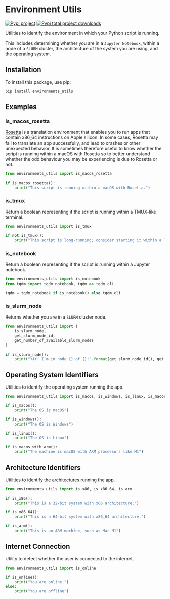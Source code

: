# Environment Utils
[![Pypi project](https://badge.fury.io/py/environments-utils.svg)](https://badge.fury.io/py/environments-utils)
[![Pypi total project downloads](https://pepy.tech/badge/environments-utils)](https://pepy.tech/badge/environments-utils)

Utilities to identify the environment in which your Python script is running.

This includes determining whether you are in a `Jupyter Notebook`, within a node of a `SLURM` cluster, the architecture of the system you are using, and the operating system.

## Installation

To install this package, use pip:

```shell
pip install environments_utils
```

## Examples

### is_macos_rosetta
[Rosetta](https://developer.apple.com/documentation/apple_silicon/about_the_rosetta_translation_environment) is a translation environment that enables you to run apps that contain x86_64 instructions on Apple silicon. In some cases, Rosetta may fail to translate an app successfully, and lead to crashes or other unexpected behavior. It is sometimes therefore useful to know whether the script is running within a macOS with Rosetta so to better understand whether the odd behaviour you may be experiencing is due to Rosetta or not.

```python
from environments_utils import is_macos_rosetta

if is_macos_rosetta():
    print("This script is running within a macOS with Rosetta.")
```

### is_tmux

Return a boolean representing if the script is running within a TMUX-like terminal.

```python
from environments_utils import is_tmux

if not is_tmux():
    print("This script is long-running; consider starting it within a TMUX-like terminal.")
```

### is_notebook

Return a boolean representing if the script is running within a Jupyter notebook.

```python
from environments_utils import is_notebook
from tqdm import tqdm_notebook, tqdm as tqdm_cli

tqdm = tqdm_notebook if is_notebook() else tqdm_cli
```

### is_slurm_node

Returns whether you are in a `SLURM` cluster node.

```python
from environments_utils import (
    is_slurm_node,
    get_slurm_node_id,
    get_number_of_available_slurm_nodes
)

if is_slurm_node():
    print("YAY! I'm in node {} of {}!".format(get_slurm_node_id(), get_number_of_available_slurm_nodes()))
```

## Operating System Identifiers

Utilities to identify the operating system running the app.

```python
from environments_utils import is_macos, is_windows, is_linux, is_macos_with_arm

if is_macos():
    print("The OS is macOS")

if is_windows():
    print("The OS is Windows")

if is_linux():
    print("The OS is Linux")

if is_macos_with_arm():
    print("The machine is macOS with ARM processors like M1")
```

## Architecture Identifiers

Utilities to identify the architectures running the app.

```python
from environments_utils import is_x86, is_x86_64, is_arm

if is_x86():
    print("This is a 32-bit system with x86 architecture.")

if is_x86_64():
    print("This is a 64-bit system with x86_64 architecture.")

if is_arm():
    print("This is an ARM machine, such as Mac M1")
```

## Internet Connection

Utility to detect whether the user is connected to the internet.

```python
from environments_utils import is_online

if is_online():
    print("You are online.")
else:
    print("You are offline")
```

